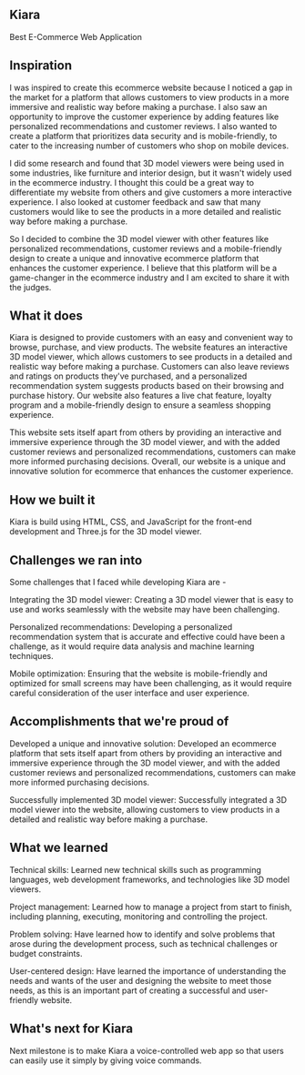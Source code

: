## Kiara
Best E-Commerce Web Application

## Inspiration
I was inspired to create this ecommerce website because I noticed a gap in the market for a platform that allows customers to view products in a more immersive and realistic way before making a purchase. I also saw an opportunity to improve the customer experience by adding features like personalized recommendations and customer reviews. I also wanted to create a platform that prioritizes data security and is mobile-friendly, to cater to the increasing number of customers who shop on mobile devices.

I did some research and found that 3D model viewers were being used in some industries, like furniture and interior design, but it wasn't widely used in the ecommerce industry. I thought this could be a great way to differentiate my website from others and give customers a more interactive experience. I also looked at customer feedback and saw that many customers would like to see the products in a more detailed and realistic way before making a purchase.

So I decided to combine the 3D model viewer with other features like personalized recommendations, customer reviews and a mobile-friendly design to create a unique and innovative ecommerce platform that enhances the customer experience. I believe that this platform will be a game-changer in the ecommerce industry and I am excited to share it with the judges.

## What it does
Kiara is designed to provide customers with an easy and convenient way to browse, purchase, and view products. The website features an interactive 3D model viewer, which allows customers to see products in a detailed and realistic way before making a purchase. Customers can also leave reviews and ratings on products they've purchased, and a personalized recommendation system suggests products based on their browsing and purchase history. Our website also features a live chat feature, loyalty program and a mobile-friendly design to ensure a seamless shopping experience.

This website sets itself apart from others by providing an interactive and immersive experience through the 3D model viewer, and with the added customer reviews and personalized recommendations, customers can make more informed purchasing decisions. Overall, our website is a unique and innovative solution for ecommerce that enhances the customer experience.

## How we built it
Kiara is build using  HTML, CSS, and JavaScript for the front-end development and Three.js for the 3D model viewer.

## Challenges we ran into

Some challenges that I faced while developing Kiara are - 

Integrating the 3D model viewer: Creating a 3D model viewer that is easy to use and works seamlessly with the website may have been challenging.

Personalized recommendations: Developing a personalized recommendation system that is accurate and effective could have been a challenge, as it would require data analysis and machine learning techniques.

Mobile optimization: Ensuring that the website is mobile-friendly and optimized for small screens may have been challenging, as it would require careful consideration of the user interface and user experience.

## Accomplishments that we're proud of
Developed a unique and innovative solution: Developed an ecommerce platform that sets itself apart from others by providing an interactive and immersive experience through the 3D model viewer, and with the added customer reviews and personalized recommendations, customers can make more informed purchasing decisions.

Successfully implemented 3D model viewer: Successfully integrated a 3D model viewer into the website, allowing customers to view products in a detailed and realistic way before making a purchase.

## What we learned
Technical skills: Learned new technical skills such as programming languages, web development frameworks, and technologies like 3D model viewers.

Project management: Learned how to manage a project from start to finish, including planning, executing, monitoring and controlling the project.

Problem solving: Have learned how to identify and solve problems that arose during the development process, such as technical challenges or budget constraints.

User-centered design: Have learned the importance of understanding the needs and wants of the user and designing the website to meet those needs, as this is an important part of creating a successful and user-friendly website.

## What's next for Kiara
Next milestone is to make Kiara a voice-controlled web app so that users can easily use it simply by giving voice commands.
